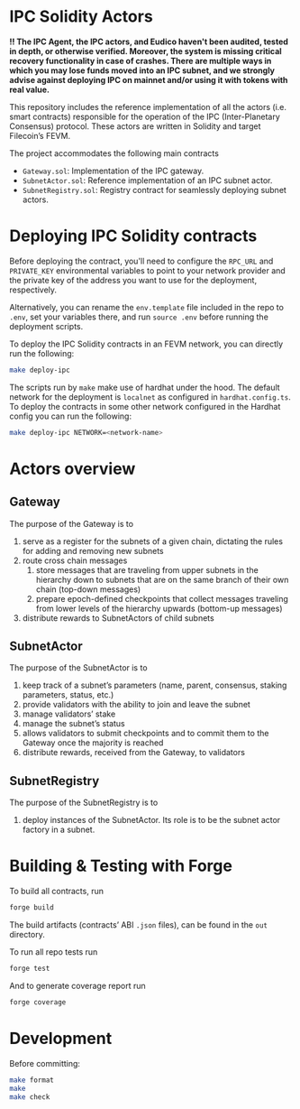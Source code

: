 # IPC Solidity Actors

**‼️ The IPC Agent, the IPC actors, and Eudico haven't been audited, tested in depth, or otherwise verified.
Moreover, the system is missing critical recovery functionality in case of crashes.
There are multiple ways in which you may lose funds moved into an IPC subnet,
and we strongly advise against deploying IPC on mainnet and/or using it with tokens with real value.**

This repository includes the reference implementation of all the actors (i.e. smart contracts)
responsible for the operation of the IPC (Inter-Planetary Consensus) protocol.
These actors are written in Solidity and target Filecoin’s FEVM. 

The project accommodates the following main contracts

- `Gateway.sol`: Implementation of the IPC gateway.
- `SubnetActor.sol`: Reference implementation of an IPC subnet actor.
- `SubnetRegistry.sol`: Registry contract for seamlessly deploying subnet actors.

# Deploying IPC Solidity contracts
Before deploying the contract, you'll need to configure the `RPC_URL` and `PRIVATE_KEY` environmental variables
to point to your network provider and the private key of the address you want to use for the deployment, respectively.

Alternatively, you can rename the `env.template` file included in the repo to `.env`, set your variables there,
and run `source .env` before running the deployment scripts.

To deploy the IPC Solidity contracts in an FEVM network, you can directly run the following: 
```bash
make deploy-ipc
```
The scripts run by `make` make use of hardhat under the hood. The default network for the deployment is `localnet` as configured in `hardhat.config.ts`.
To deploy the contracts in some other network configured in the Hardhat config you can run the following: 
```bash
make deploy-ipc NETWORK=<network-name>
```

# Actors overview

## Gateway

The purpose of the Gateway is to

1. serve as a register for the subnets of a given chain, dictating the rules for adding and removing new subnets
2. route cross chain messages
    1. store messages that are traveling from upper subnets in the hierarchy down to subnets that are on the same branch of their own chain (top-down messages) 
    2. prepare epoch-defined checkpoints that collect messages traveling from lower levels of the hierarchy upwards (bottom-up messages)
3. distribute rewards to SubnetActors of child subnets 

## SubnetActor

The purpose of the SubnetActor is to

1. keep track of a subnet’s parameters (name, parent, consensus, staking parameters, status, etc.)
2. provide validators with the ability to join and leave the subnet
3. manage validators’ stake
4. manage the subnet’s status
5. allows validators to submit checkpoints and to commit them to the Gateway once the majority is reached
6. distribute rewards, received from the Gateway, to validators

## SubnetRegistry
The purpose of the SubnetRegistry is to

1. deploy instances of the SubnetActor. Its role is to be the subnet actor factory in a subnet.

# Building & Testing with Forge

To build all contracts, run

```bash
forge build
```

The build artifacts (contracts’ ABI `.json` files), can be found in the `out` directory.

To run all repo tests run

```bash
forge test
```

And to generate coverage report run

```bash
forge coverage
```

# Development

Before committing:

```bash
make format
make 
make check
```